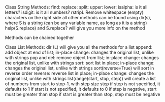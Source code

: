 Class String Methods:
find: 
replace: 
split: 
upper: 
lower: 
isalpha: is it all letters?
isdigit: is it all numbers?
rstripL Remove whitespace (empty) characters on the right side
all other methods can be found using dir(s), where S is a string (can be any variable name, as long as it is a string)
help(S.replace) and S.replace? will give you more info on the method

Methods can be chained together


Class List Methods:
dir (L) will give you all the methods for a list
append: add object at end of list; in-place change: changes the original list, unlike with strings
pop and del: remove object from list; in-place change: changes the original list, unlike with strings
sort: sort list in place; in-place change: changes the original list, unlike with strings
    sort(reverse=True) will sort in reverse order
reverse: reverse list in place; in-place change: changes the original list, unlike with strings
list(range(start, stop, step)) will create a list of numbers from start to stop-1, with step size step
    if step is not specified, it defaults to 1
    if start is not specified, it defaults to 0
    if step is negative, start must be greater than stop
    if start is greater than stop, step must be negative
